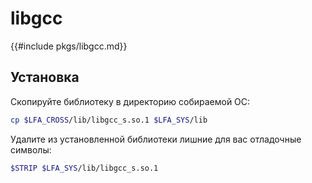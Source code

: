 # libgcc

{{#include pkgs/libgcc.md}}

## Установка

Скопируйте библиотеку в директорию собираемой ОС:

```bash
cp $LFA_CROSS/lib/libgcc_s.so.1 $LFA_SYS/lib
```

Удалите из установленной библиотеки лишние для вас отладочные символы:

```bash
$STRIP $LFA_SYS/lib/libgcc_s.so.1
```
